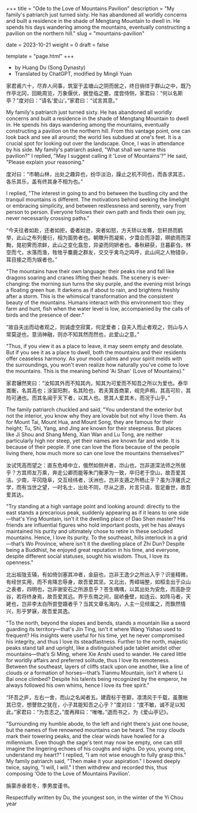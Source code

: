 +++
title = "Ode to the Love of Mountains Pavilion"
description = "My family's patriarch just turned sixty. He has abandoned all worldly concerns and built a residence in the shade of Mengtang Mountain to dwell in. He spends his days wandering among the mountains, eventually constructing a pavilion on the northern hill."
slug = "mountains-pavilion"

date = 2023-10-21
weight = 0
draft = false

template = "page.html"
+++

* by Huang Du (Song Dynasty)
* Translated by ChatGPT, modified by Mingli Yuan

家君甫六十，尽弃人间事，筑室于孟塘山之阴而居之，终日徜徉于群山之中，既乃作亭北冈，回眺周览，万象偃伏，据登临之要。度尝侍侧，家君曰：“何以名斯亭？”度对曰：“请名‘爱山’。”家君曰：“试言其意。”

My family's patriarch just turned sixty. He has abandoned all worldly concerns and built a residence in the shade of Mengtang Mountain to dwell in. He spends his days wandering among the mountains, eventually constructing a pavilion on the northern hill. From this vantage point, one can look back and see all around; the world lies subdued at one's feet. It is a crucial spot for looking out over the landscape. Once, I was in attendance by his side. My family's patriarch asked, "What shall we name this pavilion?" I replied, "May I suggest calling it 'Love of Mountains'?" He said, "Please explain your reasoning."

度对曰：“市朝山林，出处之趣异也，纷华淡泊，躁止之机不同也，而各求其志，各乐其乐，盖有终其身不相为也。”

I replied, "The interest in going to and fro between the bustling city and the tranquil mountains is different. The motivations behind seeking the limelight or embracing simplicity, and between restlessness and serenity, vary from person to person. Everyone follows their own path and finds their own joy, never necessarily crossing paths."

“今夫往者如赴，还者如拒，委者如逊，突者如怒，方夭矫以龙骞，忽轩昂而鹤举，此山之布列曼衍，相为面势者也。朝暾升而凝紫，夕霭合而浮碧，暝欲雨而深黝，晃初霁而浓鲜，此山之变化翕忽，异姿而同妍者也。春秋耕获，旦暮薪刍，林空而弋，水落而渔，牲牲乎麋鹿之群友，交交乎禽鸟之鸣呼，此山间之人物错杂，耳目接之而为娱者也。”

"The mountains have their own language: their peaks rise and fall like dragons soaring and cranes lifting their heads. The scenery is ever-changing: the morning sun turns the sky purple, and the evening mist brings a floating green hue. It darkens as if about to rain, and brightens freshly after a storm. This is the whimsical transformation and the consistent beauty of the mountains. Humans interact with this environment too: they farm and hunt, fish when the water level is low, accompanied by the calls of birds and the presence of deer."

“故自夫出而动者观之，则诚虚空寂寞，何足爱者；自夫入而止者观之，则山与人常莫逆也，意消神融，则亦不知其然而然也，此爱山之意。”

"Thus, if you view it as a place to leave, it may seem empty and desolate. But if you see it as a place to dwell, both the mountains and their residents offer ceaseless harmony. As your mood calms and your spirit melds with the surroundings, you won't even realize how naturally you've come to love the mountains. This is the meaning behind 'Ai Shan' (Love of Mountains)."

家君辗然笑曰：“汝知其外而不知其内，知其为可爱而不知吾之所以为爱也。泰华嵩衡，名其高也；涂室阳荆，名其险也，若夫箕首商蒙，岘完庐桐，其高可阶，其险可通也。而其名闻于天下者，以其人也。思其人爱其木，而况于山乎。”

The family patriarch chuckled and said, "You understand the exterior but not the interior, you know why they are lovable but not why I love them. As for Mount Tai, Mount Hua, and Mount Song, they are famous for their height; Tu, Shi, Yang, and Jing are known for their steepness. But places like Ji Shou and Shang Meng, Xian Wan and Lu Tong, are neither particularly high nor steep, yet their names are known far and wide. It is because of their people. If one can love the flora because of the people living there, how much more so can one love the mountains themselves?"

汝试凭高而望之：直东危峰中立，俄然如侧弁者，岇山也，岂非道深法师之所居乎？方其师友万乘，奔走公卿而能等朱门衡茅为一致，卒归老于空山，故吾爱其洁。少南，平冈隐阜，交互经纬者，沃洲也，岂非支遁之所栖止乎？虽为浮屠氏之学，而有当世之望，一时名士，出处不同，尽从之游，片言只语，皆足垂世，故吾爱其达。

"Try standing at a high vantage point and looking around: directly to the east stands a precarious peak, suddenly appearing as if it leans to one side—that's Ying Mountain, isn't it the dwelling place of Dao Shen master? His friends are influential figures who hold important posts, yet he has always maintained his purity and ultimately chose to retire in these secluded mountains. Hence, I love its purity. To the southeast, hills interlock in a grid—that’s Wo Province, where isn't it the dwelling place of Zhi Dun? Despite being a Buddhist, he enjoyed great reputation in his time, and everyone, despite different social statuses, sought his wisdom. Thus, I love its openness."

北出坂陇支辏，有如倚剑塞其冲者，金庭也，岂非王逸少之所出入乎？识鉴精微，有经世实用，而不肯降志辱身，故吾爱其坚。又北出，秀嶂端整，如桓圭出于众山之表者，四明也，岂非谢安石之所游息乎？苍生喁喁，以其出处为安危，而高卧空谷，若将终身焉，故吾爱其远。界乎东南之间，层峤叠壁，如连云、如阵马者，天姥也，岂非李太白所尝登蹑者乎？当其文章名海内，人主一见倾属之，而飘然情兴，形乎梦寐，故吾爱其逸。

"To the north, beyond the slopes and bends, stands a mountain like a sword guarding its territory—that's Jin Ting, isn't it where Wang Yishao used to frequent? His insights were useful for his time, yet he never compromised his integrity, and thus I love its steadfastness. Further to the north, majestic peaks stand tall and upright, like a distinguished jade tablet amidst other mountains—that’s Si Ming, where Xie Anshi used to wander. He cared little for worldly affairs and preferred solitude, thus I love its remoteness. Between the southeast, layers of cliffs stack upon one another, like a line of clouds or a formation of horses—that’s Tianmu Mountain, isn’t it where Li Bai once climbed? Despite his talents being recognized by the emperor, he always followed his own whims, hence I love its free spirit."

“环吾之庐，左右一舍，而山之名闻者五。建霞标于苍巅，凛清风于千载，虽蕙帐其已空，想謦欬之犹在，小子其能知吾之心乎？”度对曰：“度不敏，诚不足以知此。”家君曰：“为吾志之。”度再拜曰：“唯唯。”退而书之，为《爱山亭记》。 

"Surrounding my humble abode, to the left and right there's just one house, but the names of five renowned mountains can be heard. The rosy clouds mark their towering peaks, and the clear winds have howled for a millennium. Even though the sage's tent may now be empty, one can still imagine the lingering echoes of his coughs and sighs. Do you, young one, understand my heart?" I replied, "I am not wise enough to fully grasp this." My family patriarch said, "Then make it your aspiration." I bowed deeply twice, saying, "I will, I will." I then withdrew and recorded this, thus composing 'Ode to the Love of Mountains Pavilion'.

旃蒙赤奋若冬，季男度谨书。

Respectfully written by Du, the youngest son, in the winter of the Yi Chou year


